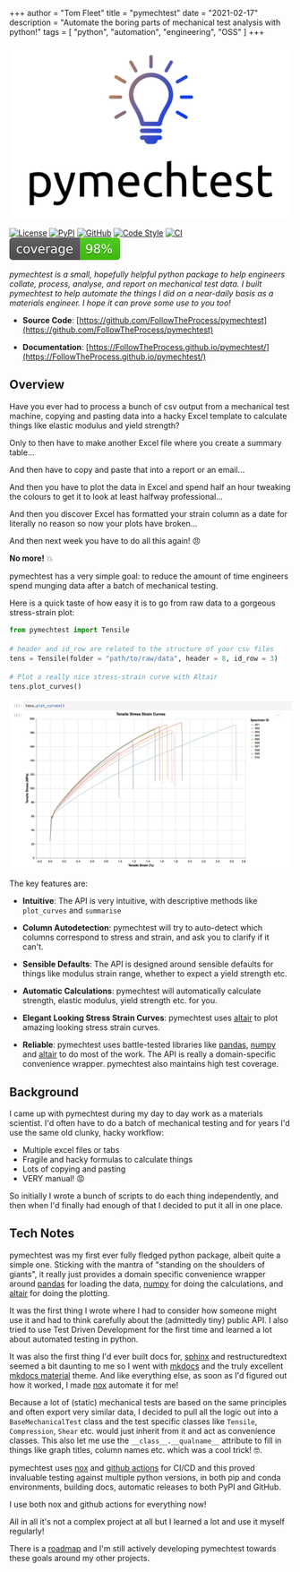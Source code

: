 +++
author = "Tom Fleet"
title = "pymechtest"
date = "2021-02-17"
description = "Automate the boring parts of mechanical test analysis with python!"
tags = [
    "python",
    "automation",
    "engineering",
    "OSS"
]
+++

![logo](/images/projects/pymechtest/logo.png)

[![License](https://img.shields.io/github/license/FollowTheProcess/pymechtest)](https://github.com/FollowTheProcess/pymechtest)
[![PyPI](https://img.shields.io/pypi/v/pymechtest.svg)](https://pypi.python.org/pypi/pymechtest)
[![GitHub](https://img.shields.io/github/v/release/FollowTheProcess/pymechtest?logo=github&sort=semver)](https://github.com/FollowTheProcess/pymechtest)
[![Code Style](https://img.shields.io/badge/code%20style-black-black)](https://github.com/FollowTheProcess/pymechtest)
[![CI](https://github.com/FollowTheProcess/pymechtest/workflows/CI/badge.svg)](https://github.com/FollowTheProcess/pymechtest/actions?query=workflow%3ACI)
[![Coverage](/images/projects/pymechtest/coverage.svg)](https://github.com/FollowTheProcess/pymechtest)

*pymechtest is a small, hopefully helpful python package to help engineers collate, process, analyse, and report on mechanical test data. I built pymechtest to help automate the things I did on a near-daily basis as a materials engineer. I hope it can prove some use to you too!*

* **Source Code**: [https://github.com/FollowTheProcess/pymechtest](https://github.com/FollowTheProcess/pymechtest)

* **Documentation**: [https://FollowTheProcess.github.io/pymechtest/](https://FollowTheProcess.github.io/pymechtest/)

## Overview

Have you ever had to process a bunch of csv output from a mechanical test machine, copying and pasting data into a hacky Excel template to calculate things like elastic modulus and yield strength?

Only to then have to make another Excel file where you create a summary table...

And then have to copy and paste that into a report or an email...

And then you have to plot the data in Excel and spend half an hour tweaking the colours to get it to look at least halfway professional...

And then you discover Excel has formatted your strain column as a date for literally no reason so now your plots have broken...

And then next week you have to do all this again! :angry:

**No more!** :boom:

pymechtest has a very simple goal: to reduce the amount of time engineers spend munging data after a batch of mechanical testing.

Here is a quick taste of how easy it is to go from raw data to a gorgeous stress-strain plot:

```python
from pymechtest import Tensile

# header and id_row are related to the structure of your csv files
tens = Tensile(folder = "path/to/raw/data", header = 8, id_row = 3)

# Plot a really nice stress-strain curve with Altair
tens.plot_curves()
```

![plot_curves](/images/projects/pymechtest/plot_curves.png)

The key features are:

* **Intuitive**: The API is very intuitive, with descriptive methods like `plot_curves` and `summarise`
  
* **Column Autodetection**: pymechtest will try to auto-detect which columns correspond to stress and strain, and ask you to clarify if it can't.
  
* **Sensible Defaults**: The API is designed around sensible defaults for things like modulus strain range, whether to expect a yield strength etc.
  
* **Automatic Calculations**: pymechtest will automatically calculate strength, elastic modulus, yield strength etc. for you.
  
* **Elegant Looking Stress Strain Curves**: pymechtest uses [altair] to plot amazing looking stress strain curves.
  
* **Reliable**: pymechtest uses battle-tested libraries like [pandas], [numpy] and [altair] to do most of the work. The API is really a domain-specific convenience wrapper. pymechtest also maintains high test coverage.

## Background

I came up with pymechtest during my day to day work as a materials scientist. I'd often have to do a batch of mechanical testing and for years I'd use the same old clunky, hacky workflow:

* Multiple excel files or tabs
* Fragile and hacky formulas to calculate things
* Lots of copying and pasting
* VERY manual! :rage:

So initially I wrote a bunch of scripts to do each thing independently, and then when I'd finally had enough of that I decided to put it all in one place.

## Tech Notes

pymechtest was my first ever fully fledged python package, albeit quite a simple one. Sticking with the mantra of "standing on the shoulders of giants", it really just provides a domain specific convenience wrapper around [pandas] for loading the data, [numpy] for doing the calculations, and [altair] for doing the plotting.

It was the first thing I wrote where I had to consider how someone might use it and had to think carefully about the (admittedly tiny) public API. I also tried to use Test Driven Development for the first time and learned a lot about automated testing in python.

It was also the first thing I'd ever built docs for, [sphinx] and restructuredtext seemed a bit daunting to me so I went with [mkdocs] and the truly excellent [mkdocs material] theme. And like everything else, as soon as I'd figured out how it worked, I made [nox] automate it for me!

Because a lot of (static) mechanical tests are based on the same principles and often export very similar data, I decided to pull all the logic out into a `BaseMechanicalTest` class and the test specific classes like `Tensile`, `Compression`, `Shear` etc. would just inherit from it and act as convenience classes. This also let me use the `__class__.__qualname__` attribute to fill in things like graph titles, column names etc. which was a cool trick! :nerd_face:.

pymechtest uses [nox] and [github actions] for CI/CD and this proved invaluable testing against multiple python versions, in both pip and conda environments, building docs, automatic releases to both PyPI and GitHub.

I use both nox and github actions for everything now!

All in all it's not a complex project at all but I learned a lot and use it myself regularly!

There is a [roadmap] and I'm still actively developing pymechtest towards these goals around my other projects.

[altair]: https://altair-viz.github.io
[pandas]: https://pandas.pydata.org
[numpy]: https://numpy.org
[sphinx]: https://www.sphinx-doc.org/en/master/
[mkdocs]: https://www.mkdocs.org
[mkdocs material]: https://squidfunk.github.io/mkdocs-material/
[nox]: https://nox.thea.codes/en/stable/
[github actions]: https://github.com/features/actions
[roadmap]: https://followtheprocess.github.io/pymechtest/roadmap.html
